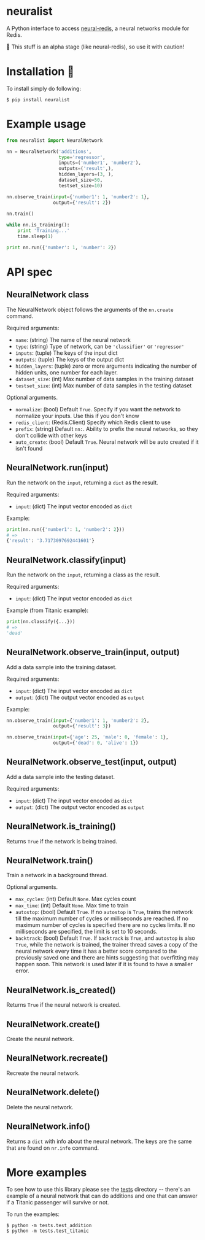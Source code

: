 # neuralist

A Python interface to access [neural-redis](https://github.com/antirez/neural-redis), a neural networks module for Redis.

🚨 This stuff is an alpha stage (like neural-redis), so use it with caution!


# Installation 🚀

To install simply do following:
```
$ pip install neuralist
```


# Example usage

```python
from neuralist import NeuralNetwork

nn = NeuralNetwork('additions',
                   type='regressor',
                   inputs=('number1', 'number2'),
                   outputs=('result',),
                   hidden_layers=(3, ),
                   dataset_size=50,
                   testset_size=10)

nn.observe_train(input={'number1': 1, 'number2': 1},
                 output={'result': 2})
                
nn.train()

while nn.is_training():
    print 'Training...'
    time.sleep(1)

print nn.run({'number': 1, 'number': 2})
```


# API spec

## NeuralNetwork class

The NeuralNetwork object follows the arguments of the `nn.create` command.

Required arguments:
* `name`: (string) The name of the neural network
* `type`: (string) Type of network, can be `'classifier'` or `'regressor'`
* `inputs`: (tuple) The keys of the input dict
* `outputs`: (tuple) The keys of the output dict
* `hidden_layers`: (tuple) zero or more arguments indicating the number of hidden units, one number for each layer.
* `dataset_size`: (int) Max number of data samples in the training dataset
* `testset_size`: (int) Max number of data samples in the testing dataset

Optional arguments.
* `normalize`: (bool) Default `True`. Specify if you want the network to normalize your inputs. Use this if you don't know
* `redis_client`: (Redis.Client) Specify which Redis client to use
* `prefix`: (string) Default `nn:`. Ability to prefix the neural networks, so they don't collide with other keys
* `auto_create`: (bool) Default `True`. Neural network will be auto created if it isn't found



## NeuralNetwork.run(input)

Run the network on the `input`, returning a `dict` as the result.

Required arguments:
* `input`: (dict) The input vector encoded as `dict`

Example:
```python
print(nn.run({'number1': 1, 'number2': 2}))
# =>
{'result': '3.7173097692441601'}
```


## NeuralNetwork.classify(input)

Run the network on the `input`, returning a class as the result.

Required arguments:
* `input`: (dict) The input vector encoded as `dict`

Example (from Titanic example):
```python
print(nn.classify({...}))
# =>
'dead'
```


## NeuralNetwork.observe_train(input, output)

Add a data sample into the training dataset.

Required arguments:
* `input`: (dict) The input vector encoded as `dict`
* `output`: (dict) The output vector encoded as `output`

Example:
```python
nn.observe_train(input={'number1': 1, 'number2': 2},
                 output={'result': 3})

nn.observe_train(input={'age': 25, 'male': 0, 'female': 1},
                 output={'dead': 0, 'alive': 1})
```


## NeuralNetwork.observe_test(input, output)

Add a data sample into the testing dataset.

Required arguments:
* `input`: (dict) The input vector encoded as `dict`
* `output`: (dict) The output vector encoded as `output`


## NeuralNetwork.is_training()
Returns `True` if the network is being trained.


## NeuralNetwork.train()
Train a network in a background thread.

Optional arguments.
* `max_cycles`: (int) Default `None`. Max cycles count
* `max_time`: (int) Default `None`. Max time to train
* `autostop`: (bool) Default `True`. If no `autostop` is `True`, trains the network till the maximum number of cycles or milliseconds are reached. If no maximum number of cycles is specified there are no cycles limits. If no milliseconds are specified, the limit is set to 10 seconds.
* `backtrack`: (bool) Default `True`. If `backtrack` is `True`, and `autostop` is also `True`, while the network is trained, the trainer thread saves a copy of the neural network every time it has a better score compared to the previously saved one and there are hints suggesting that overfitting may happen soon. This network is used later if it is found to have a smaller error.


## NeuralNetwork.is_created()
Returns `True` if the neural network is created.

## NeuralNetwork.create()
Create the neural network.

## NeuralNetwork.recreate()
Recreate the neural network.

## NeuralNetwork.delete()
Delete the neural network.

## NeuralNetwork.info()
Returns a `dict` with info about the neural network. The keys are the same that are found on `nr.info` command.


# More examples

To see how to use this library please see the [tests](https://github.com/amix/neuralist/tree/master/tests) directory -- there's an example of a neural network that can do additions and one that can answer if a Titanic passenger will survive or not.

To run the examples:

```
$ python -m tests.test_addition
$ python -m tests.test_titanic
```
